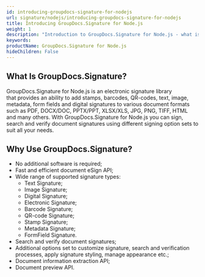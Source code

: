 ```yaml
---
id: introducing-groupdocs-signature-for-nodejs
url: signature/nodejs/introducing-groupdocs-signature-for-nodejs
title: Introducing GroupDocs.Signature for Node.js
weight: 1
description: "Introduction to GroupDocs.Signature for Node.js - what is it and why to use"
keywords: 
productName: GroupDocs.Signature for Node.js
hideChildren: False
---
```

## What Is GroupDocs.Signature?

GroupDocs.Signature for Node.js is an electronic signature library that provides an ability to add stamps, barcodes, QR-codes, text, image, metadata, form fields and digital signatures to various document formats such as PDF, DOCX/DOC, PPTX/PPT, XLSX/XLS, JPG, PNG, TIFF, HTML and many others. With GroupDocs.Signature for Node.js you can sign, search and verify document signatures using different signing option sets to suit all your needs.

## Why Use GroupDocs.Signature?

*   No additional software is required;    
*   Fast and efficient document eSign API;
*   Wide range of supported signature types: 
    *   Text Signature;
    *   Image Signature;
    *   Digital Signature;
    *   Electronic Signature;
    *   Barcode Signature;
    *   QR-code Signature;
    *   Stamp Signature;
    *   Metadata Signature;
    *   FormField Signature.
*   Search and verify document signatures;
*   Additional options set to customize signature, search and verification processes, apply signature styling, manage appearance etc.;
*   Document information extraction API;
*   Document preview API.
